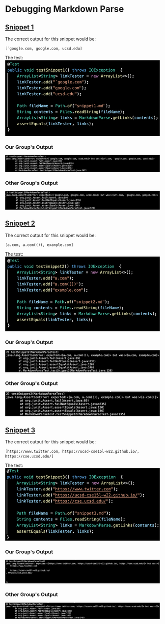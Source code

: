 # Debugging Markdown Parse

## [Snippet 1](snippet1.md)
The correct output for this snippet would be:
``` 
[`google.com, google.com, ucsd.edu]
```

The test:
![snippet 1 test](images/snippet1-test.png)

### Our Group's Output
![snippet 1 test](images/our-group-snippet1-test.png)

### Other Group's Output
![snippet 1 test](images/other-group-snippet1-test.png)

## [Snippet 2](snippet2.md)
The correct output for this snippet would be:
``` 
[a.com, a.com(()), example.com]
```

The test:
![snippet 2 test](images/snippet2-test.png)

### Our Group's Output
![snippet 2 test](images/our-group-snippet2-test.png)

### Other Group's Output
![snippet 2 test](images/other-group-snippet2-test.png)

## [Snippet 3](snippet3.md)
The correct output for this snippet would be:
``` 
[https://www.twitter.com, https://ucsd-cse15l-w22.github.io/, https://cse.ucsd.edu/]
```

The test:
![snippet 3 test](images/snippet3-test.png)

### Our Group's Output
![snippet 3 test](images/our-group-snippet3-test.png)

### Other Group's Output
![snippet 3 test](images/other-group-snippet3-test.png)

